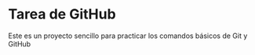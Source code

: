 # Tarea de GitHub

Este es un proyecto sencillo para practicar los comandos básicos de Git y GitHub

